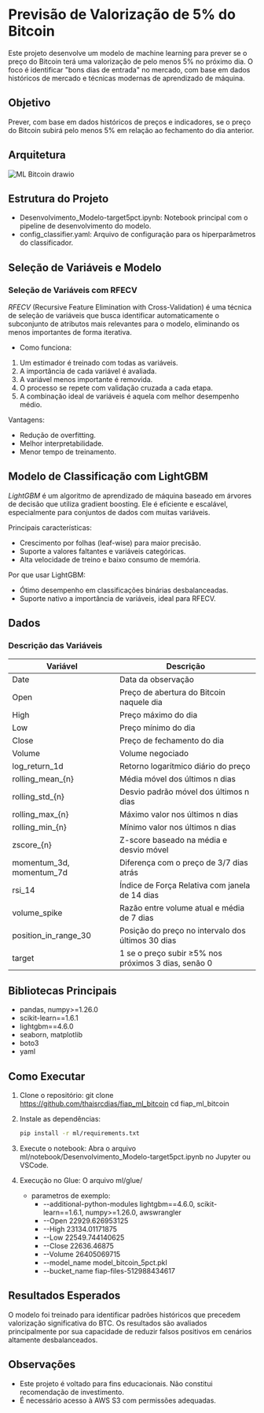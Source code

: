 # Previsão de Valorização de 5% do Bitcoin

Este projeto desenvolve um modelo de machine learning para prever se o preço do Bitcoin terá uma valorização de pelo menos 5% no próximo dia. O foco é identificar "bons dias de entrada" no mercado, com base em dados históricos de mercado e técnicas modernas de aprendizado de máquina.

## Objetivo

Prever, com base em dados históricos de preços e indicadores, se o preço do Bitcoin subirá pelo menos 5% em relação ao fechamento do dia anterior.

## Arquitetura

![ML Bitcoin drawio](https://github.com/user-attachments/assets/2576997f-ea48-4dbb-8428-e54eb7938816)


## Estrutura do Projeto

- Desenvolvimento_Modelo-target5pct.ipynb: Notebook principal com o pipeline de desenvolvimento do modelo.
- config_classifier.yaml: Arquivo de configuração para os hiperparâmetros do classificador.

## Seleção de Variáveis e Modelo

### Seleção de Variáveis com RFECV

*RFECV* (Recursive Feature Elimination with Cross-Validation) é uma técnica de seleção de variáveis que busca identificar automaticamente o subconjunto de atributos mais relevantes para o modelo, eliminando os menos importantes de forma iterativa.

- Como funciona:
1. Um estimador é treinado com todas as variáveis.
2. A importância de cada variável é avaliada.
3. A variável menos importante é removida.
4. O processo se repete com validação cruzada a cada etapa.
5. A combinação ideal de variáveis é aquela com melhor desempenho médio.

Vantagens:
- Redução de overfitting.
- Melhor interpretabilidade.
- Menor tempo de treinamento.

## Modelo de Classificação com LightGBM

*LightGBM* é um algoritmo de aprendizado de máquina baseado em árvores de decisão que utiliza gradient boosting. Ele é eficiente e escalável, especialmente para conjuntos de dados com muitas variáveis.

Principais características:
- Crescimento por folhas (leaf-wise) para maior precisão.
- Suporte a valores faltantes e variáveis categóricas.
- Alta velocidade de treino e baixo consumo de memória.

Por que usar LightGBM:
- Ótimo desempenho em classificações binárias desbalanceadas.
- Suporte nativo a importância de variáveis, ideal para RFECV.

## Dados

### Descrição das Variáveis

Variável                   | Descrição
-------------------------- | -----------------------------------------
Date                       | Data da observação
Open                       | Preço de abertura do Bitcoin naquele dia
High                       | Preço máximo do dia
Low                        | Preço mínimo do dia
Close                      | Preço de fechamento do dia
Volume                     | Volume negociado
log_return_1d              | Retorno logarítmico diário do preço
rolling_mean_{n}           | Média móvel dos últimos n dias
rolling_std_{n}            | Desvio padrão móvel dos últimos n dias
rolling_max_{n}            | Máximo valor nos últimos n dias
rolling_min_{n}            | Mínimo valor nos últimos n dias
zscore_{n}                 | Z-score baseado na média e desvio móvel
momentum_3d, momentum_7d   | Diferença com o preço de 3/7 dias atrás
rsi_14                     | Índice de Força Relativa com janela de 14 dias
volume_spike               | Razão entre volume atual e média de 7 dias
position_in_range_30       | Posição do preço no intervalo dos últimos 30 dias
target                     | 1 se o preço subir ≥5% nos próximos 3 dias, senão 0

## Bibliotecas Principais

- pandas, numpy>=1.26.0
- scikit-learn==1.6.1
- lightgbm==4.6.0
- seaborn, matplotlib
- boto3
- yaml

## Como Executar

1. Clone o repositório:
   git clone https://github.com/thaisrcdias/fiap_ml_bitcoin
   cd fiap_ml_bitcoin

2. Instale as dependências:
   ```bash
   pip install -r ml/requirements.txt
   ```
3. Execute o notebook:
   Abra o arquivo ml/notebook/Desenvolvimento_Modelo-target5pct.ipynb no Jupyter ou VSCode.
4. Execução no Glue:
    O  arquivo ml/glue/
    - parametros de exemplo: 
        - --additional-python-modules lightgbm==4.6.0, scikit-learn==1.6.1, numpy>=1.26.0, awswrangler
        - --Open 22929.626953125
        - --High 23134.01171875
        - --Low 22549.744140625
        - --Close 22636.46875
        - --Volume 26405069715
        - --model_name model_bitcoin_5pct.pkl
        - --bucket_name fiap-files-512988434617

## Resultados Esperados

O modelo foi treinado para identificar padrões históricos que precedem valorização significativa do BTC. Os resultados são avaliados principalmente por sua capacidade de reduzir falsos positivos em cenários altamente desbalanceados.

## Observações

- Este projeto é voltado para fins educacionais. Não constitui recomendação de investimento.
- É necessário acesso à AWS S3 com permissões adequadas.
